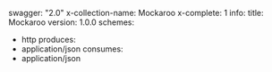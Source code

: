 swagger: "2.0"
x-collection-name: Mockaroo
x-complete: 1
info:
  title: Mockaroo
  version: 1.0.0
schemes:
- http
produces:
- application/json
consumes:
- application/json